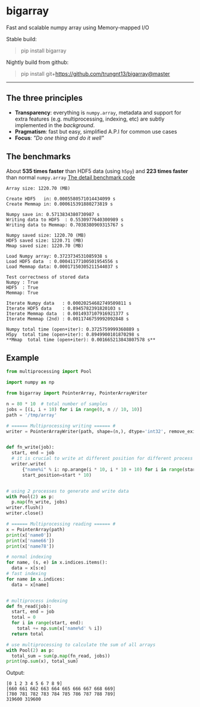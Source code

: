 # bigarray
Fast and scalable numpy array using Memory-mapped I/O

Stable build:
> pip install bigarray

Nightly build from github:
> pip install git+https://github.com/trungnt13/bigarray@master

---
## The three principles

* **Transparency**: everything is `numpy.array`, metadata and support for extra features (e.g. multiprocessing, indexing, etc) are subtly implemented in the _background_.
* **Pragmatism**: fast but easy, simplified A.P.I for common use cases
* **Focus**: _"Do one thing and do it well"_

## The benchmarks

About **535 times faster** than HDF5 data (using `h5py`) and **223 times faster** than normal `numpy.array`
[The detail benchmark code](https://github.com/trungnt13/bigarray/blob/master/benchmarks/mmap_vs_hdf5.py)
```
Array size: 1220.70 (MB)

Create HDF5   in: 0.0005580571014434099 s
Create Memmap in: 0.000615391880273819 s

Numpy save in: 0.5713834380730987 s
Writing data to HDF5  : 0.5530977640300989 s
Writing data to Memmap: 0.7038380969315767 s

Numpy saved size: 1220.70 (MB)
HDF5 saved size: 1220.71 (MB)
Mmap saved size: 1220.70 (MB)

Load Numpy array: 0.3723734531085938 s
Load HDF5 data  : 0.00041177100501954556 s
Load Memmap data: 0.00017150305211544037 s

Test correctness of stored data
Numpy : True
HDF5  : True
Memmap: True

Iterate Numpy data   : 0.00020254682749509811 s
Iterate HDF5 data    : 0.8945782391820103 s
Iterate Memmap data  : 0.0014937107916921377 s
Iterate Memmap (2nd) : 0.0011746759992092848 s

Numpy total time (open+iter): 0.3725759999360889 s
H5py  total time (open+iter): 0.8949900101870298 s
**Mmap  total time (open+iter): 0.001665213843807578 s**
```

## Example

```python
from multiprocessing import Pool

import numpy as np

from bigarray import PointerArray, PointerArrayWriter

n = 80 * 10  # total number of samples
jobs = [(i, i + 10) for i in range(0, n // 10, 10)]
path = '/tmp/array'

# ====== Multiprocessing writing ====== #
writer = PointerArrayWriter(path, shape=(n,), dtype='int32', remove_exist=True)


def fn_write(job):
  start, end = job
  # it is crucial to write at different position for different process
  writer.write(
      {"name%i" % i: np.arange(i * 10, i * 10 + 10) for i in range(start, end)},
      start_position=start * 10)


# using 2 processes to generate and write data
with Pool(2) as p:
  p.map(fn_write, jobs)
writer.flush()
writer.close()

# ====== Multiprocessing reading ====== #
x = PointerArray(path)
print(x['name0'])
print(x['name66'])
print(x['name78'])

# normal indexing
for name, (s, e) in x.indices.items():
  data = x[s:e]
# fast indexing
for name in x.indices:
  data = x[name]


# multiprocess indexing
def fn_read(job):
  start, end = job
  total = 0
  for i in range(start, end):
    total += np.sum(x['name%d' % i])
  return total

# use multiprocessing to calculate the sum of all arrays
with Pool(2) as p:
  total_sum = sum(p.map(fn_read, jobs))
print(np.sum(x), total_sum)
```

Output:
```
[0 1 2 3 4 5 6 7 8 9]
[660 661 662 663 664 665 666 667 668 669]
[780 781 782 783 784 785 786 787 788 789]
319600 319600
```
